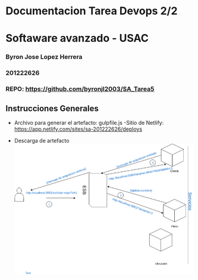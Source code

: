 # Documentacion Tarea Devops 2/2
# Softaware avanzado - USAC

### Byron Jose Lopez Herrera
### 201222626
### REPO: https://github.com/byronjl2003/SA_Tarea5

## Instrucciones Generales
- Archivo para generar el artefacto: gulpfile.js
-Sitio de Netlify: https://app.netlify.com/sites/sa-201222626/deploys

- Descarga de artefacto
![artefacto][logo]

[logo]: https://github.com/byronjl2003/SA_Tarea2/blob/master/diagramas/solicitud-servicio.png?raw=true "artefacto"
